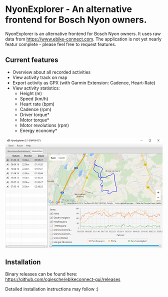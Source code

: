NyonExplorer - An alternative frontend for Bosch Nyon owners.
=============================================================

NyonExplorer is an alternative frontend for Bosch Nyon owners. It uses raw data from https://www.ebike-connect.com. The application is not yet nearly featur complete - please feel free to request features.

Current features
----------------

   + Overview about all recorded activities
   + View activity track on map
   + Export activity as GPX (with Garmin Extension: Cadence, Heart-Rate)
   + View activity statistics:
      + Height (m)
      + Speed (km/h)
      + Heart rate (bpm)
      + Cadence (rpm)
      + Driver torque*
      + Motor torque*
      + Motor revolutions (rpm)
      + Energy economy*

![Screenshot](docs/screenshot.png "Screenshot")

Installation
------------

Binary releases can be found here: https://github.com/cgiesche/ebikeconnect-gui/releases

Detailed installation instructions may follow :)